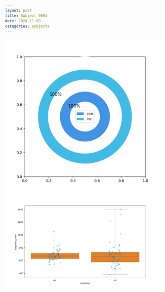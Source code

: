 ```yaml
---
layout: post
title: Subject 9004
date: 2024-11-09
categories: subjects
---
```


![](data/9004/run-12/9004_accuracy_by_condition.png)
![](data/9004/run-12/9004_rt.png)
